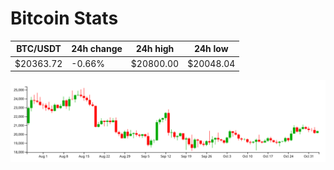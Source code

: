 # Bitcoin Stats

BTC/USDT|24h change|24h high|24h low|
|---|---|---|---|
|$20363.72|-0.66%|$20800.00|$20048.04|

<img src="./chart.svg">
